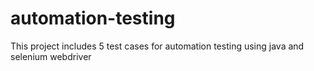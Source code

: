# automation-testing
This project includes 5 test cases for automation testing using java and selenium webdriver
